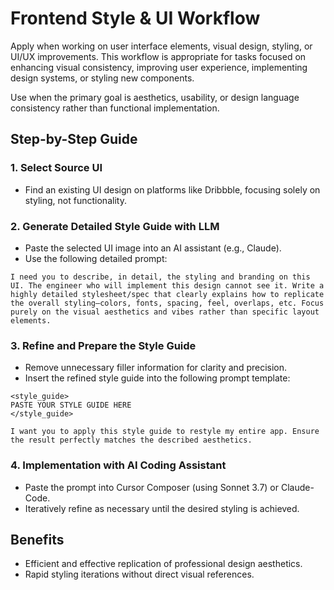 # Frontend Style & UI Workflow

Apply when working on user interface elements, visual design, styling, or UI/UX improvements. This workflow is appropriate for tasks focused on enhancing visual consistency, improving user experience, implementing design systems, or styling new components.

Use when the primary goal is aesthetics, usability, or design language consistency rather than functional implementation.

## Step-by-Step Guide

### 1. Select Source UI

- Find an existing UI design on platforms like Dribbble, focusing solely on styling, not functionality.

### 2. Generate Detailed Style Guide with LLM

- Paste the selected UI image into an AI assistant (e.g., Claude).
- Use the following detailed prompt:

```
I need you to describe, in detail, the styling and branding on this UI. The engineer who will implement this design cannot see it. Write a highly detailed stylesheet/spec that clearly explains how to replicate the overall styling—colors, fonts, spacing, feel, overlaps, etc. Focus purely on the visual aesthetics and vibes rather than specific layout elements.
```

### 3. Refine and Prepare the Style Guide

- Remove unnecessary filler information for clarity and precision.
- Insert the refined style guide into the following prompt template:

```
<style_guide>
PASTE YOUR STYLE GUIDE HERE
</style_guide>

I want you to apply this style guide to restyle my entire app. Ensure the result perfectly matches the described aesthetics.
```

### 4. Implementation with AI Coding Assistant

- Paste the prompt into Cursor Composer (using Sonnet 3.7) or Claude-Code.
- Iteratively refine as necessary until the desired styling is achieved.

## Benefits

- Efficient and effective replication of professional design aesthetics.
- Rapid styling iterations without direct visual references.